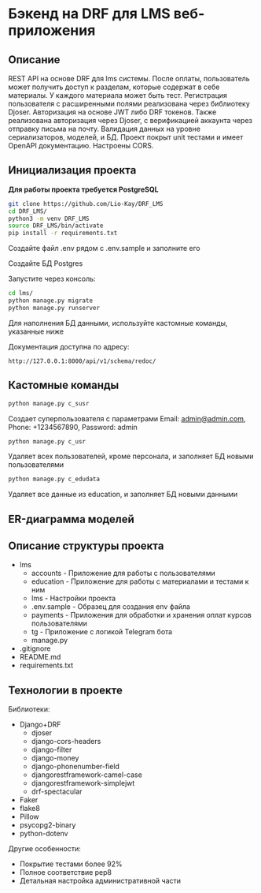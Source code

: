 # Бэкенд на DRF для LMS веб-приложения

## Описание
REST API на основе DRF для lms системы.
После оплаты, пользователь может получить доступ к разделам, которые
содержат в себе материалы. У каждого материала может быть тест.
Регистрация пользователя с расширенными полями реализована через библиотеку 
Djoser.
Авторизация на основе JWT либо DRF токенов. Также реализована авторизация
через Djoser, с верификацией аккаунта через отправку письма на почту.
Валидация данных на уровне сериализаторов, моделей, и БД.
Проект покрыт unit тестами и имеет OpenAPI документацию. Настроены CORS.

## Инициализация проекта
**Для работы проекта требуется PostgreSQL**
  ```sh
  git clone https://github.com/Lio-Kay/DRF_LMS
  cd DRF_LMS/
  python3 -m venv DRF_LMS
  source DRF_LMS/bin/activate
  pip install -r requirements.txt
  ```
Создайте файл .env рядом с .env.sample и заполните его

Создайте БД Postgres

Запустите через консоль:
  ```sh
  cd lms/
  python manage.py migrate
  python manage.py runserver
  ```
Для наполнения БД данными, используйте кастомные команды, указанные ниже

Документация доступна по адресу:
```
http://127.0.0.1:8000/api/v1/schema/redoc/
```

## Кастомные команды
  ```sh
  python manage.py c_susr
  ```
Создает суперпользователя с параметрами Email: admin@admin.com,
Phone: +1234567890, Password: admin
  ```sh
  python manage.py c_usr
  ```
Удаляет всех пользователей, кроме персонала, и заполняет БД 
новыми пользователями
  ```sh
  python manage.py c_edudata
  ```
Удаляет все данные из education, и заполняет БД новыми данными
## ER-диаграмма моделей

## Описание структуры проекта
* lms
  - accounts - Приложение для работы с пользователями
  - education - Приложение для работы с материалами и тестами к ним
  - lms - Настройки проекта
  - .env.sample - Образец для создания env файла
  - payments - Приложения для обработки и хранения оплат курсов пользователями
  - tg - Приложение с логикой Telegram бота
  - manage.py
* .gitignore
* README.md
* requirements.txt

## Технологии в проекте
Библиотеки:
* Django+DRF
  - djoser
  - django-cors-headers
  - django-filter
  - django-money
  - django-phonenumber-field
  - djangorestframework-camel-case
  - djangorestframework-simplejwt
  - drf-spectacular
* Faker
* flake8
* Pillow
* psycopg2-binary
* python-dotenv

Другие особенности:
* Покрытие тестами более 92%
* Полное соответствие pep8
* Детальная настройка административной части
